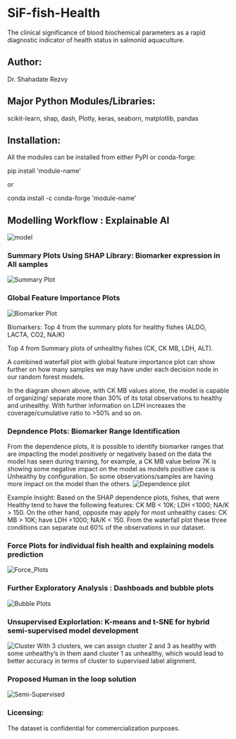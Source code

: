 # SiF-fish-Health
The clinical significance of blood biochemical parameters as a rapid diagnostic indicator of health status in salmonid aquaculture.
##  Author: 
Dr. Shahadate Rezvy

##  Major Python Modules/Libraries: 
scikit-learn, shap, dash, Plotly, keras, seaborn, matplotlib, pandas
##  Installation: 
All the modules can be installed from either PyPI or conda-forge:

pip install 'module-name'

or

conda install -c conda-forge 'module-name'


##  Modelling Workflow : Explainable AI
![model](https://user-images.githubusercontent.com/31511385/115147556-66a8cb80-a053-11eb-86cf-ca1a6c60368e.png)


### Summary Plots Using SHAP Library: Biomarker expression in All samples
![Summary Plot](https://user-images.githubusercontent.com/31511385/115146931-a3bf8e80-a050-11eb-83bb-859ecc2ef547.png)

### Global Feature Importance Plots
![Biomarker Plot](https://user-images.githubusercontent.com/31511385/115146915-96a29f80-a050-11eb-9e40-9d65d7aca7fd.png)

Biomarkers: Top 4 from the summary plots for healthy fishes (ALDO, LACTA, CO2, NA/K)

Top 4 from Summary plots of unhealthy fishes (CK, CK MB, LDH, ALT).

A combined waterfall plot with global feature importance plot can show further on how many samples we may have under each decision node in our random forest models.

In the diagram shown above, with CK MB values alone, the model is capable of organizing/ separate more than 30% of its total observations to healthy and unhealthy. With further information on LDH increases the coverage/cumulative ratio to >50% and so on. 

###  Depndence Plots: Biomarker Range Identification
From the dependence plots, it is possible to identify biomarker ranges that are impacting the model positively or negatively based on the data the model has seen during training, for example, a CK MB value below 7K is showing some negative impact on the model as models positive case is Unhealthy by configuration. So some observations/samples are having more impact on the model than the others.
![Dependence plot](https://user-images.githubusercontent.com/31511385/115146945-b4700480-a050-11eb-9fca-91e3c07213c1.png)

Example Insight:
Based on the SHAP dependence plots, fishes, that were Healthy tend to have the following features:
CK MB < 10K;
LDH <1000;
NA/K > 150.
On the other hand, opposite may apply for most unhealthy cases:
CK MB > 10K;
have LDH >1000;
NA/K < 150.
From the waterfall plot these three conditions can separate out 60% of the observations in our dataset.


### Force Plots for individual fish health and explaining models prediction
![Force_Plots](https://user-images.githubusercontent.com/31511385/115146921-9b675380-a050-11eb-8859-704b4b95950b.png)

### Further Exploratory Analysis : Dashboads and bubble plots
![Bubble Plots](https://user-images.githubusercontent.com/31511385/115148783-0fa5f500-a059-11eb-8c69-75befb32bd7f.png)

### Unsupervised Explorlation: K-means and t-SNE for hybrid semi-supervised model development

![Cluster](https://user-images.githubusercontent.com/31511385/115149080-58aa7900-a05a-11eb-9807-e3581bd3a8e3.PNG)
With 3 clusters, we can assign cluster 2 and 3 as healthy with some unhealthy’s in them aand cluster 1 as unhealthy, which would lead to better accuracy in terms of cluster to supervised label alignment.
### Proposed Human in the loop solution
![Semi-Supervised](https://user-images.githubusercontent.com/31511385/115150680-5e578d00-a061-11eb-9b79-24d1169a6ff7.PNG)


### Licensing:
The dataset is confidential for commercialization purposes.

